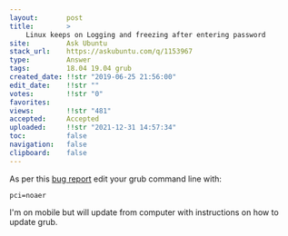 ```yaml
---
layout:       post
title:        >
    Linux keeps on Logging and freezing after entering password
site:         Ask Ubuntu
stack_url:    https://askubuntu.com/q/1153967
type:         Answer
tags:         18.04 19.04 grub
created_date: !!str "2019-06-25 21:56:00"
edit_date:    !!str ""
votes:        !!str "0"
favorites:    
views:        !!str "481"
accepted:     Accepted
uploaded:     !!str "2021-12-31 14:57:34"
toc:          false
navigation:   false
clipboard:    false
---
```


As per this [bug report](https://bugs.launchpad.net/ubuntu/+source/linux/+bug/1521173) edit your grub command line with:

``` 
pci=noaer

```

I'm on mobile but will update from computer with instructions on how to update grub.
